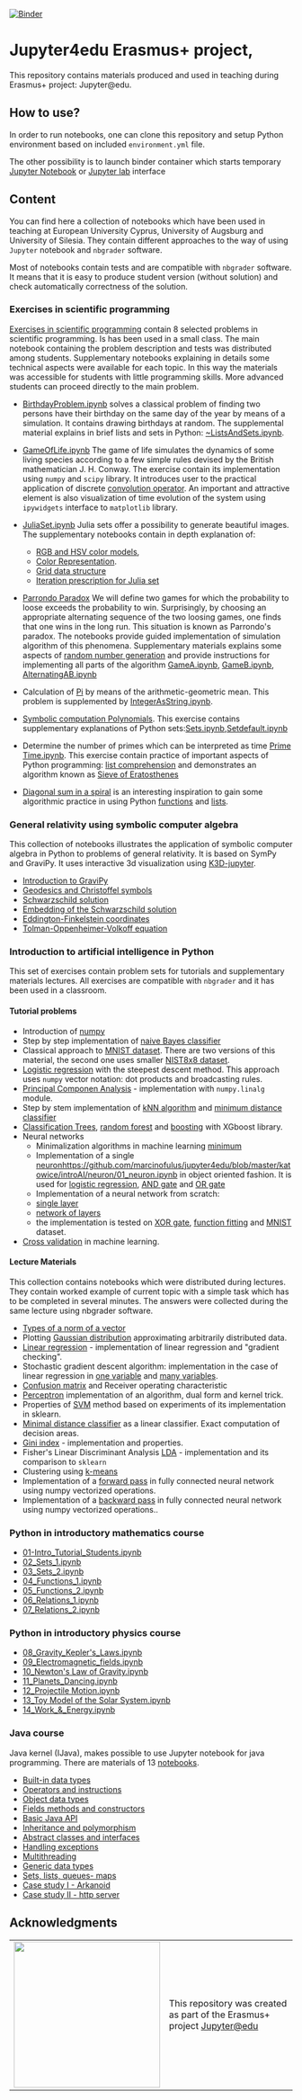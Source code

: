 [![Binder](http://mybinder.org/badge.svg)](http://mybinder.org/v2/gh/marcinofulus/jupyter4edu/master)

# Jupyter4edu Erasmus+ project,

This repository contains materials produced and used in teaching during Erasmus+ project: Jupyter@edu.


## How to use?

In order to run notebooks, one can clone this repository and setup Python environment based on  included  `environment.yml` file.  

The other possibility is to launch binder container which starts temporary [Jupyter Notebook](http://mybinder.org/v2/gh/marcinofulus/jupyter4edu/master) or [Jupyter lab](http://mybinder.org/v2/gh/marcinofulus/jupyter4edu/master?urlpath=lab) interface



## Content

You can find here a collection of notebooks which have been used in teaching at European University Cyprus,  University of Augsburg and University of Silesia. They contain  different  approaches to the way of using `Jupyter` notebook and `nbgrader` software. 

Most of notebooks contain tests and are compatible with `nbgrader` software. It means that it is easy to produce student version (without solution) and check automatically correctness of the solution.

### Exercises in scientific programming

[Exercises in scientific programming](https://github.com/marcinofulus/jupyter4edu/tree/master/augsburg/exercises) contain 8 selected problems in scientific programming. Is has been used in a small class. The main notebook containing the problem description and tests was distributed among students. Supplementary notebooks explaining in details some technical aspects were available  for each topic. In this way the materials was accessible for students with little programming skills. More advanced students can proceed directly to the main problem.

 - [BirthdayProblem.ipynb](https://github.com/marcinofulus/jupyter4edu/tree/master/augsburg/exercises/BirthdayProblem) solves a classical problem of finding two persons have their birthday on the same day of the year by means of a simulation. It contains drawing birthdays at random. The supplemental material explains in brief lists and sets in Python: [~ListsAndSets.ipynb](https://github.com/marcinofulus/jupyter4edu/blob/master/augsburg/exercises/BirthdayProblem/~ListsAndSets.ipynb).
 
 - [GameOfLife.ipynb](https://github.com/marcinofulus/jupyter4edu/blob/master/augsburg/exercises/GameOfLife/GameOfLife.ipynb) 
The game of life simulates the dynamics of some living species according to a few simple rules devised by the British mathematician J. H. Conway. The exercise contain its implementation using `numpy` and `scipy` library.  It introduces user to the practical application of discrete [convolution operator](https://github.com/marcinofulus/jupyter4edu/blob/master/augsburg/exercises/GameOfLife/~Convolution.ipynb). An important and attractive element is also visualization of time evolution of the system using `ipywidgets` interface to `matplotlib` library.

 -  [JuliaSet.ipynb](https://github.com/marcinofulus/jupyter4edu/blob/master/augsburg/exercises/JuliaSet/JuliaSet.ipynb) Julia sets offer a possibility to generate beautiful images. The supplementary notebooks contain in depth explanation of:
     
     - [RGB and HSV color models](https://github.com/marcinofulus/jupyter4edu/blob/master/augsburg/exercises/JuliaSet/~ColorIntro.ipynb),
     - [Color Representation](https://github.com/marcinofulus/jupyter4edu/blob/master/augsburg/exercises/JuliaSet/~ColorRepresentation.ipynb).
     - [Grid data structure](https://github.com/marcinofulus/jupyter4edu/blob/master/augsburg/exercises/JuliaSet/~Grid.ipynb)
     - [Iteration prescription for Julia set](https://github.com/marcinofulus/jupyter4edu/blob/master/augsburg/exercises/JuliaSet/~JuliaIteration.ipynb)
 
 - [Parrondo Paradox](https://github.com/marcinofulus/jupyter4edu/tree/master/augsburg/exercises/ParrondoParadox)
We will define two games for which the probability to loose exceeds the probability to win. Surprisingly, by choosing an appropriate alternating sequence of the two loosing games, one finds that one wins in the long run. This situation is known as Parrondo's paradox. The notebooks provide guided implementation of simulation algorithm of this phenomena. Supplementary materials explains some aspects of [random number generation](https://github.com/marcinofulus/jupyter4edu/blob/master/augsburg/exercises/ParrondoParadox/~RandomNumbers.ipynb) and provide instructions for implementing all parts of the algorithm [GameA.ipynb](https://github.com/marcinofulus/jupyter4edu/blob/master/augsburg/exercises/ParrondoParadox/~GameA.ipynb), [GameB.ipynb](https://github.com/marcinofulus/jupyter4edu/blob/master/augsburg/exercises/ParrondoParadox/~GameB.ipynb), [AlternatingAB.ipynb](https://github.com/marcinofulus/jupyter4edu/blob/master/augsburg/exercises/ParrondoParadox/~AlternatingAB.ipynb)

- Calculation of [Pi](https://github.com/marcinofulus/jupyter4edu/blob/master/augsburg/exercises/Pi/Pi.ipynb) by means of the arithmetic-geometric mean. This problem is supplemented by [IntegerAsString.ipynb](https://github.com/marcinofulus/jupyter4edu/blob/master/augsburg/exercises/Pi/~IntegerAsString.ipynb).

- [Symbolic computation Polynomials](https://github.com/marcinofulus/jupyter4edu/blob/master/augsburg/exercises/Polynomials/Polynomials.ipynb). This exercise contains supplementary explanations of Python sets:[Sets.ipynb](https://github.com/marcinofulus/jupyter4edu/blob/master/augsburg/exercises/Polynomials/~Sets.ipynb),[Setdefault.ipynb](https://github.com/marcinofulus/jupyter4edu/blob/master/augsburg/exercises/Polynomials/~Setdefault.ipynb)
 
 
 - Determine the number of primes which can be interpreted as time [Prime Time.ipynb](https://github.com/marcinofulus/jupyter4edu/blob/master/augsburg/exercises/PrimeTime/Primetime.ipynb). This exercise contain practice of important aspects of Python programming: [list comprehension](https://github.com/marcinofulus/jupyter4edu/blob/master/augsburg/exercises/PrimeTime/~ListComprehensions.ipynb) and demonstrates an algorithm known as [Sieve of Eratosthenes](https://github.com/marcinofulus/jupyter4edu/blob/master/augsburg/exercises/PrimeTime/~SieveOfEratosthenes.ipynb)
 
 - [Diagonal sum in a spiral](https://github.com/marcinofulus/jupyter4edu/blob/master/augsburg/exercises/Spiral/Spiral.ipynb) is an interesting inspiration to gain some algorithmic practice in using  Python [functions](https://github.com/marcinofulus/jupyter4edu/blob/master/augsburg/exercises/Spiral/~IntroFunctions.ipynb) and [lists](https://github.com/marcinofulus/jupyter4edu/blob/master/augsburg/exercises/Spiral/~IntroLists.ipynb).
 
### General relativity using symbolic computer algebra

This collection of notebooks illustrates the application of symbolic computer algebra in Python to problems of general relativity. It is based on SymPy and GraviPy. It uses interactive  3d visualization using [K3D-jupyter](https://github.com/K3D-tools/K3D-jupyter).

 - [Introduction to GraviPy](https://render.githubusercontent.com/view/IntroductionGravipy.ipynb)
 - [Geodesics and Christoffel symbols](https://render.githubusercontent.com/view/Geodesics.ipynb)
 - [Schwarzschild solution](https://render.githubusercontent.com/view/SchwarzschildMetric.ipynb)
 - [Embedding of the Schwarzschild solution](https://render.githubusercontent.com/view/EmbeddingSchwarzschild.ipynb)
 - [Eddington-Finkelstein coordinates](https://render.githubusercontent.com/view/EddingtonFinkelstein.ipynb)
 - [Tolman-Oppenheimer-Volkoff equation](https://render.githubusercontent.com/view/TOVEquation.ipynb)

### Introduction to artificial intelligence in Python

This set of exercises contain  problem sets for tutorials and supplementary materials lectures.
All exercises are compatible with `nbgrader` and it has been used in a classroom. 

#### Tutorial problems
 
 - Introduction of [numpy](https://github.com/marcinofulus/jupyter4edu/tree/master/katowice/introAI/Numpy)	
 - Step by step implementation of [naive Bayes classifier](https://github.com/marcinofulus/jupyter4edu/blob/master/katowice/introAI/Bayes/Naive_Bayes_5steps.ipynb)
 - Classical approach to [MNIST dataset](https://github.com/marcinofulus/jupyter4edu/blob/master/katowice/introAI/MNIST/MNIST_sklearn_knn_SVM.ipynb). There are two versions of this material, the second one uses smaller [NIST8x8 dataset](https://github.com/marcinofulus/jupyter4edu/blob/master/katowice/introAI/MNIST/NIST8x8_sklearn_knn_SVM_linear.ipynb).
 - [Logistic regression](https://github.com/marcinofulus/jupyter4edu/blob/master/katowice/introAI/Logistic_regression/Logistic_regression.ipynb) with the steepest descent method. This approach uses `numpy` vector notation: dot products and broadcasting rules.
 - [Principal Componen Analysis](https://github.com/marcinofulus/jupyter4edu/blob/master/katowice/introAI/PCA/PCA.ipynb) - implementation with  `numpy.linalg` module. 
 - Step by stem implementation of	[kNN algorithm](https://github.com/marcinofulus/jupyter4edu/blob/master/katowice/introAI/kNN/kNN.ipynb) and [minimum distance classifier](https://github.com/marcinofulus/jupyter4edu/blob/master/katowice/introAI/kNN/min_distance.ipynb)
 - [Classification Trees](https://github.com/marcinofulus/jupyter4edu/blob/master/katowice/introAI/Trees/Classification_trees.ipynb), [random forest](https://github.com/marcinofulus/jupyter4edu/blob/master/katowice/introAI/Trees/RandomForest.ipynb) and [boosting](https://github.com/marcinofulus/jupyter4edu/blob/master/katowice/introAI/Trees/XGBoost.ipynb) with XGboost library.
 - Neural networks
   - Minimalization algorithms in machine learning [minimum](https://github.com/marcinofulus/jupyter4edu/blob/master/katowice/introAI/minimum/01_minimum.ipynb)	
   -	Implementation of a single [neuron]()https://github.com/marcinofulus/jupyter4edu/blob/master/katowice/introAI/neuron/01_neuron.ipynb in object oriented fashion. It is used for [logistic regression](https://github.com/marcinofulus/jupyter4edu/blob/master/katowice/introAI/neuron/02_regresja_logistyczna.ipynb), [AND gate](https://github.com/marcinofulus/jupyter4edu/blob/master/katowice/introAI/neuron/03_bramka_AND.ipynb) and [OR gate](https://github.com/marcinofulus/jupyter4edu/blob/master/katowice/introAI/neuron/04_bramka_XOR.ipynb)
   - Implementation of a neural network from scratch: 
    - [single layer](https://github.com/marcinofulus/jupyter4edu/blob/master/katowice/introAI/network/01_layer.ipynb)
    - [network of layers](https://github.com/marcinofulus/jupyter4edu/blob/master/katowice/introAI/network/02_network.ipynb)
    - the implementation is tested on [XOR gate](https://github.com/marcinofulus/jupyter4edu/blob/master/katowice/introAI/network/03_bramka_XOR.ipynb), [function fitting](https://github.com/marcinofulus/jupyter4edu/blob/master/katowice/introAI/network/04_fitowanie_funkcji.ipynb) and [MNIST](https://github.com/marcinofulus/jupyter4edu/blob/master/katowice/introAI/network/05_MNIST.ipynb) dataset.   
 - [Cross validation](https://github.com/marcinofulus/jupyter4edu/blob/master/katowice/introAI/cross_validation/CV.ipynb) in machine learning.	

#### Lecture Materials

This collection contains notebooks which were distributed during lectures. They contain worked example of current topic with a simple task which has to be completed in several minutes. The answers were collected during the same lecture using nbgrader software.   

- [Types of a norm of a vector](https://github.com/marcinofulus/jupyter4edu/blob/master/katowice/introAI_Quizzes/Quiz1/Quiz_norm.ipynb)
- Plotting [Gaussian distribution](https://github.com/marcinofulus/jupyter4edu/blob/master/katowice/introAI_Quizzes/Quiz2/Quiz_Gauss.ipynb) approximating  arbitrarily distributed data.
- [Linear regression](https://github.com/marcinofulus/jupyter4edu/blob/master/katowice/introAI_Quizzes/Quiz3/Quiz_reglin.ipynb) - implementation of linear regression and "gradient checking".
- Stochastic gradient descent algorithm: implementation in the case of linear regression in [one variable](https://github.com/marcinofulus/jupyter4edu/blob/master/katowice/introAI_Quizzes/Quiz4/Quiz_reglin-sgd.ipynb) and [many variables](https://github.com/marcinofulus/jupyter4edu/blob/master/katowice/introAI_Quizzes/Quiz4/Quiz_reglin-sgd_multi.ipynb).
- [Confusion matrix](https://github.com/marcinofulus/jupyter4edu/blob/master/katowice/introAI_Quizzes/Quiz5/Quiz_confusion_matrix.ipynb) and Receiver operating characteristic
- [Perceptron](https://github.com/marcinofulus/jupyter4edu/blob/master/katowice/introAI_Quizzes/Quiz6/Quiz_Perceptron.ipynb) implementation of an algorithm, dual form and kernel trick.
- Properties of [SVM](https://github.com/marcinofulus/jupyter4edu/blob/master/katowice/introAI_Quizzes/Quiz7/Quiz_SVM_example_numerical_sklearn.ipynb) method based on experiments of its implementation in sklearn.
- [Minimal distance classifier](https://github.com/marcinofulus/jupyter4edu/blob/master/katowice/introAI_Quizzes/Quiz8/Quiz_minimum_distance_as_linear.ipynb) as a linear classifier. Exact computation of decision areas.
- [Gini index](https://github.com/marcinofulus/jupyter4edu/blob/master/katowice/introAI_Quizzes/Quiz9/Quiz_Gini.ipynb) - implementation and properties.
- Fisher's Linear Discriminant Analysis  [LDA](https://github.com/marcinofulus/jupyter4edu/blob/master/katowice/introAI_Quizzes/Quiz10/Quiz_LDA.ipynb) - implementation and its comparison to `sklearn` 
- Clustering using [k-means](https://github.com/marcinofulus/jupyter4edu/blob/master/katowice/introAI_Quizzes/Quiz11/Quiz_k-means.ipynb)
- Implementation of a [forward pass](https://github.com/marcinofulus/jupyter4edu/blob/master/katowice/introAI_Quizzes/Quiz13/Quiz_nn_forward_pass.ipynb) in fully connected neural network using numpy vectorized operations.
- Implementation of a [backward pass](https://github.com/marcinofulus/jupyter4edu/blob/master/katowice/introAI_Quizzes/Quiz12/Quiz_backpropagation.ipynb) in fully connected neural network using numpy vectorized operations..





### Python in introductory mathematics course


- [01-Intro_Tutorial_Students.ipynb](https://github.com/marcinofulus/jupyter4edu/blob/master/cyprus/01_Intro_Tutorial_Students.ipynb)
- [02_Sets_1.ipynb](https://github.com/marcinofulus/jupyter4edu/blob/master/cyprus/02_Sets_1.ipynb)
- [03_Sets_2.ipynb](https://github.com/marcinofulus/jupyter4edu/blob/master/cyprus/03_Sets_2.ipynb)
- [04_Functions_1.ipynb](https://github.com/marcinofulus/jupyter4edu/blob/master/cyprus/04_Functions_1.ipynb)
- [05_Functions_2.ipynb](https://github.com/marcinofulus/jupyter4edu/blob/master/cyprus/05_Functions_2.ipynb)
- [06_Relations_1.ipynb](https://github.com/marcinofulus/jupyter4edu/blob/master/cyprus/06_Relations_1.ipynb)
- [07_Relations_2.ipynb](https://github.com/marcinofulus/jupyter4edu/blob/master/cyprus/07_Relations_2.ipynb)

### Python in introductory physics course

- [08_Gravity_Kepler's_Laws.ipynb](https://github.com/marcinofulus/jupyter4edu/blob/master/cyprus/08_Gravity_Kepler's_Laws.ipynb)
- [09_Electromagnetic_fields.ipynb](https://github.com/marcinofulus/jupyter4edu/blob/master/cyprus/09_Electromagnetic_fields.ipynb)
- [10_Newton's Law of Gravity.ipynb](https://github.com/marcinofulus/jupyter4edu/blob/master/cyprus/10_Newton's%20Law%20of%20Gravity.ipynb)
- [11_Planets_Dancing.ipynb](https://github.com/marcinofulus/jupyter4edu/blob/master/cyprus/11_Planets_Dancing.ipynb)
- [12_Projectile Motion.ipynb](https://github.com/marcinofulus/jupyter4edu/blob/master/cyprus/12_Projectile%20Motion.ipynb)
- [13_Toy Model of the Solar System.ipynb](https://github.com/marcinofulus/jupyter4edu/blob/master/cyprus/13_Toy%20Model%20of%20the%20Solar%20System.ipynb)
- [14_Work_&_Energy.ipynb](https://github.com/marcinofulus/jupyter4edu/blob/master/cyprus/14_Work_%26_Energy.ipynb)


### Java course

Java kernel (IJava), makes possible to use Jupyter notebook for java programming. There are materials of 13 [notebooks](https://github.com/marcinofulus/jupyter4edu/tree/master/katowice/java). 

- [Built-in data types](https://github.com/marcinofulus/jupyter4edu/blob/master/katowice/java/01%2BBuilt-in%2Bdata%2Btypes.ipynb)
- [Operators and instructions](https://github.com/marcinofulus/jupyter4edu/blob/master/katowice/java/02%2BOperators%2Band%2Binstructions.ipynb)
- [Object data types](https://github.com/marcinofulus/jupyter4edu/blob/master/katowice/java/03%2BObject%2Bdata%2Btypes.ipynb)
- [Fields methods and constructors](https://github.com/marcinofulus/jupyter4edu/blob/master/katowice/java/04%2BFields%252C%2Bmethods%2Band%2Bconstructors.ipynb)
- [Basic Java API](https://github.com/marcinofulus/jupyter4edu/blob/master/katowice/java/05%2BBasic%2BJava%2BAPI.ipynb)
- [Inheritance and polymorphism](https://github.com/marcinofulus/jupyter4edu/blob/master/katowice/java/06%2BInheritance%2Band%2Bpolymorphism.ipynb)
- [Abstract classes and interfaces](https://github.com/marcinofulus/jupyter4edu/blob/master/katowice/java/07%2BAbstract%2Bclasses%2Band%2Binterfaces.ipynb)
- [Handling exceptions](https://github.com/marcinofulus/jupyter4edu/blob/master/katowice/java/08%2BHandling%2Bexceptions.ipynb)
- [Multithreading](https://github.com/marcinofulus/jupyter4edu/blob/master/katowice/java/09%2BMultithreading.ipynb)
- [Generic data types](https://github.com/marcinofulus/jupyter4edu/blob/master/katowice/java/10%2BGeneric%2Bdata%2Btypes.ipynb)
- [Sets, lists, queues- maps](https://github.com/marcinofulus/jupyter4edu/blob/master/katowice/java/11%2BSets%252C%2Blists%252C%2Bqueues%252C%2Bmaps.ipynb)
- [Case study I - Arkanoid](https://github.com/marcinofulus/jupyter4edu/blob/master/katowice/java/12%2BCase%2Bstudy%2BI.ipynb)
- [Case study II - http server](https://github.com/marcinofulus/jupyter4edu/blob/master/katowice/java/13%2BCase%2Bstudy%2BII.ipynb)







## Acknowledgments

<table class="none">
<tr>
<td>
  <img src="https://eacea.ec.europa.eu/sites/eacea-site/files/logosbeneficaireserasmusleft_en.jpg" width="260">
</td>
<td>
  This repository was created as part of the Erasmus+  project
  <a href="https://jupyter4edu.smcebi.edu.pl/">Jupyter@edu</a>

</td>
</tr>
</table>
